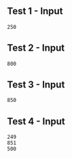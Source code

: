 ## Test 1 - Input
```
250

```

## Test 2 - Input
```
800

```

## Test 3 - Input
```
850

```

## Test 4 - Input
```
249
851
500

```